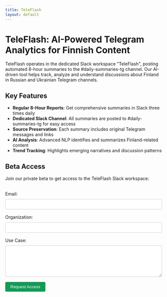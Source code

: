 ```yaml
---
title: TeleFlash
layout: default
---
```


# TeleFlash: AI-Powered Telegram Analytics for Finnish Content

TeleFlash operates in the dedicated Slack workspace "TeleFlash", posting automated 8-hour summaries to the #daily-summaries-tg channel. Our AI-driven tool helps track, analyze and understand discussions about Finland in Russian and Ukrainian Telegram channels.

## Key Features

* **Regular 8-Hour Reports**: Get comprehensive summaries in Slack three times daily
* **Dedicated Slack Channel**: All summaries are posted to #daily-summaries-tg for easy access
* **Source Preservation**: Each summary includes original Telegram messages and links
* **AI Analysis**: Advanced NLP identifies and summarizes Finland-related content
* **Trend Tracking**: Highlights emerging narratives and discussion patterns

## Beta Access

Join our private beta to get access to the TeleFlash Slack workspace:

<form action="https://formspree.io/f/mrbglqrj" method="POST" style="display: flex; flex-direction: column; gap: 1rem; max-width: 500px; margin: 2rem 0;">
    <label style="display: flex; flex-direction: column; gap: 0.5rem;">
        Email:
        <input type="email" name="email" required style="padding: 0.5rem; border: 1px solid #ccc; border-radius: 4px;">
    </label>
    <label style="display: flex; flex-direction: column; gap: 0.5rem;">
        Organization:
        <input type="text" name="organization" required style="padding: 0.5rem; border: 1px solid #ccc; border-radius: 4px;">
    </label>
    <label style="display: flex; flex-direction: column; gap: 0.5rem;">
        Use Case:
        <textarea name="message" required style="padding: 0.5rem; border: 1px solid #ccc; border-radius: 4px; min-height: 100px;"></textarea>
    </label>
    <button type="submit" style="padding: 0.5rem 1rem; background-color: #159957; color: white; border: none; border-radius: 4px; cursor: pointer; width: fit-content;">Request Access</button>
</form>
